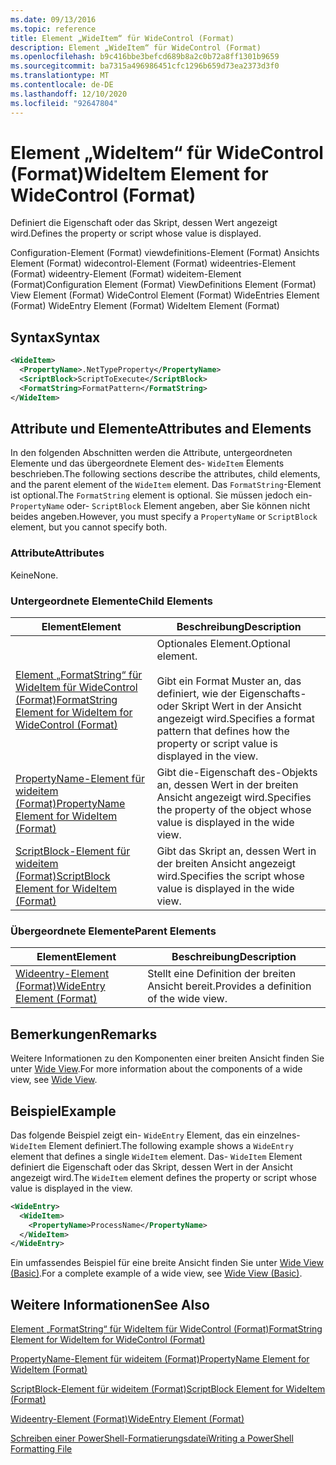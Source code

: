 ```yaml
---
ms.date: 09/13/2016
ms.topic: reference
title: Element „WideItem“ für WideControl (Format)
description: Element „WideItem“ für WideControl (Format)
ms.openlocfilehash: b9c416bbe3befcd689b8a2c0b72a8ff1301b9659
ms.sourcegitcommit: ba7315a496986451cfc1296b659d73ea2373d3f0
ms.translationtype: MT
ms.contentlocale: de-DE
ms.lasthandoff: 12/10/2020
ms.locfileid: "92647804"
---
```

# <a name="wideitem-element-for-widecontrol-format"></a><span data-ttu-id="10ce3-103">Element „WideItem“ für WideControl (Format)</span><span class="sxs-lookup"><span data-stu-id="10ce3-103">WideItem Element for WideControl (Format)</span></span>

<span data-ttu-id="10ce3-104">Definiert die Eigenschaft oder das Skript, dessen Wert angezeigt wird.</span><span class="sxs-lookup"><span data-stu-id="10ce3-104">Defines the property or script whose value is displayed.</span></span>

<span data-ttu-id="10ce3-105">Configuration-Element (Format) viewdefinitions-Element (Format) Ansichts Element (Format) widecontrol-Element (Format) wideentries-Element (Format) wideentry-Element (Format) wideitem-Element (Format)</span><span class="sxs-lookup"><span data-stu-id="10ce3-105">Configuration Element (Format) ViewDefinitions Element (Format) View Element (Format) WideControl Element (Format) WideEntries Element (Format) WideEntry Element (Format) WideItem Element (Format)</span></span>

## <a name="syntax"></a><span data-ttu-id="10ce3-106">Syntax</span><span class="sxs-lookup"><span data-stu-id="10ce3-106">Syntax</span></span>

```xml
<WideItem>
  <PropertyName>.NetTypeProperty</PropertyName>
  <ScriptBlock>ScriptToExecute</ScriptBlock>
  <FormatString>FormatPattern</FormatString>
</WideItem>
```

## <a name="attributes-and-elements"></a><span data-ttu-id="10ce3-107">Attribute und Elemente</span><span class="sxs-lookup"><span data-stu-id="10ce3-107">Attributes and Elements</span></span>

<span data-ttu-id="10ce3-108">In den folgenden Abschnitten werden die Attribute, untergeordneten Elemente und das übergeordnete Element des- `WideItem` Elements beschrieben.</span><span class="sxs-lookup"><span data-stu-id="10ce3-108">The following sections describe the attributes, child elements, and the parent element of the `WideItem` element.</span></span> <span data-ttu-id="10ce3-109">Das `FormatString`-Element ist optional.</span><span class="sxs-lookup"><span data-stu-id="10ce3-109">The `FormatString` element is optional.</span></span> <span data-ttu-id="10ce3-110">Sie müssen jedoch ein- `PropertyName` oder- `ScriptBlock` Element angeben, aber Sie können nicht beides angeben.</span><span class="sxs-lookup"><span data-stu-id="10ce3-110">However, you must specify a `PropertyName` or `ScriptBlock` element, but you cannot specify both.</span></span>

### <a name="attributes"></a><span data-ttu-id="10ce3-111">Attribute</span><span class="sxs-lookup"><span data-stu-id="10ce3-111">Attributes</span></span>

<span data-ttu-id="10ce3-112">Keine</span><span class="sxs-lookup"><span data-stu-id="10ce3-112">None.</span></span>

### <a name="child-elements"></a><span data-ttu-id="10ce3-113">Untergeordnete Elemente</span><span class="sxs-lookup"><span data-stu-id="10ce3-113">Child Elements</span></span>

|<span data-ttu-id="10ce3-114">Element</span><span class="sxs-lookup"><span data-stu-id="10ce3-114">Element</span></span>|<span data-ttu-id="10ce3-115">Beschreibung</span><span class="sxs-lookup"><span data-stu-id="10ce3-115">Description</span></span>|
|-------------|-----------------|
|[<span data-ttu-id="10ce3-116">Element „FormatString“ für WideItem für WideControl (Format)</span><span class="sxs-lookup"><span data-stu-id="10ce3-116">FormatString Element for WideItem for WideControl (Format)</span></span>](./formatstring-element-for-wideitem-for-widecontrol-format.md)|<span data-ttu-id="10ce3-117">Optionales Element.</span><span class="sxs-lookup"><span data-stu-id="10ce3-117">Optional element.</span></span><br /><br /> <span data-ttu-id="10ce3-118">Gibt ein Format Muster an, das definiert, wie der Eigenschafts-oder Skript Wert in der Ansicht angezeigt wird.</span><span class="sxs-lookup"><span data-stu-id="10ce3-118">Specifies a format pattern that defines how the property or script value is displayed in the view.</span></span>|
|[<span data-ttu-id="10ce3-119">PropertyName-Element für wideitem (Format)</span><span class="sxs-lookup"><span data-stu-id="10ce3-119">PropertyName Element for WideItem (Format)</span></span>](./propertyname-element-for-wideitem-for-widecontrol-format.md)|<span data-ttu-id="10ce3-120">Gibt die-Eigenschaft des-Objekts an, dessen Wert in der breiten Ansicht angezeigt wird.</span><span class="sxs-lookup"><span data-stu-id="10ce3-120">Specifies the property of the object whose value is displayed in the wide view.</span></span>|
|[<span data-ttu-id="10ce3-121">ScriptBlock-Element für wideitem (Format)</span><span class="sxs-lookup"><span data-stu-id="10ce3-121">ScriptBlock Element for WideItem (Format)</span></span>](./scriptblock-element-for-wideitem-for-widecontrol-format.md)|<span data-ttu-id="10ce3-122">Gibt das Skript an, dessen Wert in der breiten Ansicht angezeigt wird.</span><span class="sxs-lookup"><span data-stu-id="10ce3-122">Specifies the script whose value is displayed in the wide view.</span></span>|

### <a name="parent-elements"></a><span data-ttu-id="10ce3-123">Übergeordnete Elemente</span><span class="sxs-lookup"><span data-stu-id="10ce3-123">Parent Elements</span></span>

|<span data-ttu-id="10ce3-124">Element</span><span class="sxs-lookup"><span data-stu-id="10ce3-124">Element</span></span>|<span data-ttu-id="10ce3-125">Beschreibung</span><span class="sxs-lookup"><span data-stu-id="10ce3-125">Description</span></span>|
|-------------|-----------------|
|[<span data-ttu-id="10ce3-126">Wideentry-Element (Format)</span><span class="sxs-lookup"><span data-stu-id="10ce3-126">WideEntry Element (Format)</span></span>](./wideentry-element-for-widecontrol-format.md)|<span data-ttu-id="10ce3-127">Stellt eine Definition der breiten Ansicht bereit.</span><span class="sxs-lookup"><span data-stu-id="10ce3-127">Provides a definition of the wide view.</span></span>|

## <a name="remarks"></a><span data-ttu-id="10ce3-128">Bemerkungen</span><span class="sxs-lookup"><span data-stu-id="10ce3-128">Remarks</span></span>

<span data-ttu-id="10ce3-129">Weitere Informationen zu den Komponenten einer breiten Ansicht finden Sie unter [Wide View](./creating-a-wide-view.md).</span><span class="sxs-lookup"><span data-stu-id="10ce3-129">For more information about the components of a wide view, see [Wide View](./creating-a-wide-view.md).</span></span>

## <a name="example"></a><span data-ttu-id="10ce3-130">Beispiel</span><span class="sxs-lookup"><span data-stu-id="10ce3-130">Example</span></span>

<span data-ttu-id="10ce3-131">Das folgende Beispiel zeigt ein- `WideEntry` Element, das ein einzelnes- `WideItem` Element definiert.</span><span class="sxs-lookup"><span data-stu-id="10ce3-131">The following example shows a `WideEntry` element that defines a single `WideItem` element.</span></span> <span data-ttu-id="10ce3-132">Das- `WideItem` Element definiert die Eigenschaft oder das Skript, dessen Wert in der Ansicht angezeigt wird.</span><span class="sxs-lookup"><span data-stu-id="10ce3-132">The `WideItem` element defines the property or script whose value is displayed in the view.</span></span>

```xml
<WideEntry>
  <WideItem>
    <PropertyName>ProcessName</PropertyName>
  </WideItem>
</WideEntry>
```

<span data-ttu-id="10ce3-133">Ein umfassendes Beispiel für eine breite Ansicht finden Sie unter [Wide View (Basic)](./wide-view-basic.md).</span><span class="sxs-lookup"><span data-stu-id="10ce3-133">For a complete example of a wide view, see [Wide View (Basic)](./wide-view-basic.md).</span></span>

## <a name="see-also"></a><span data-ttu-id="10ce3-134">Weitere Informationen</span><span class="sxs-lookup"><span data-stu-id="10ce3-134">See Also</span></span>

[<span data-ttu-id="10ce3-135">Element „FormatString“ für WideItem für WideControl (Format)</span><span class="sxs-lookup"><span data-stu-id="10ce3-135">FormatString Element for WideItem for WideControl (Format)</span></span>](./formatstring-element-for-wideitem-for-widecontrol-format.md)

[<span data-ttu-id="10ce3-136">PropertyName-Element für wideitem (Format)</span><span class="sxs-lookup"><span data-stu-id="10ce3-136">PropertyName Element for WideItem (Format)</span></span>](./propertyname-element-for-wideitem-for-widecontrol-format.md)

[<span data-ttu-id="10ce3-137">ScriptBlock-Element für wideitem (Format)</span><span class="sxs-lookup"><span data-stu-id="10ce3-137">ScriptBlock Element for WideItem (Format)</span></span>](./scriptblock-element-for-wideitem-for-widecontrol-format.md)

[<span data-ttu-id="10ce3-138">Wideentry-Element (Format)</span><span class="sxs-lookup"><span data-stu-id="10ce3-138">WideEntry Element (Format)</span></span>](./wideentry-element-for-widecontrol-format.md)

[<span data-ttu-id="10ce3-139">Schreiben einer PowerShell-Formatierungsdatei</span><span class="sxs-lookup"><span data-stu-id="10ce3-139">Writing a PowerShell Formatting File</span></span>](./writing-a-powershell-formatting-file.md)
